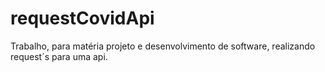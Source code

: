 # requestCovidApi
Trabalho, para matéria projeto e desenvolvimento de software, realizando request´s para uma api.
